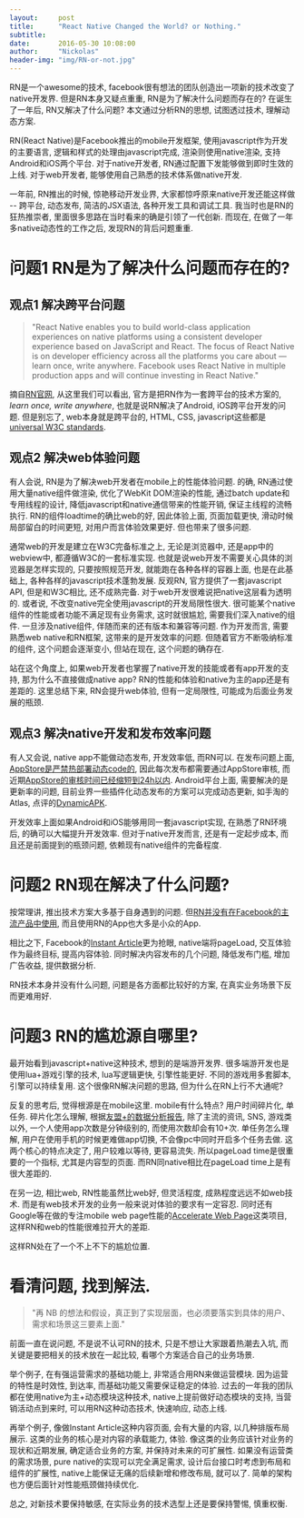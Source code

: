 ```yaml
---
layout:     post
title:      "React Native Changed the World? or Nothing."
subtitle:   
date:       2016-05-30 10:08:00
author:     "Nickolas"
header-img: "img/RN-or-not.jpg"
---
```


RN是一个awesome的技术, facebook很有想法的团队创造出一项新的技术改变了native开发界. 但是RN本身又疑点重重, RN是为了解决什么问题而存在的? 在诞生了一年后, RN又解决了什么问题? 本文通过分析RN的思想, 试图透过技术, 理解动态方案.

RN(React Native)是Facebook推出的mobile开发框架, 使用javascript作为开发的主要语言, 逻辑和样式的处理由javascript完成, 渲染则使用native渲染, 支持Android和iOS两个平台. 对于native开发者, RN通过配置下发能够做到即时生效的上线. 对于web开发者, 能够使用自己熟悉的技术体系做native开发.

一年前, RN推出的时候, 惊艳移动开发业界, 大家都惊呼原来native开发还能这样做 -- 跨平台, 动态发布, 简洁的JSX语法, 各种开发工具和调试工具. 我当时也是RN的狂热推崇者, 里面很多思路在当时看来的确是引领了一代创新. 而现在, 在做了一年多native动态性的工作之后, 发现RN的背后问题重重.

# 问题1 RN是为了解决什么问题而存在的?

## 观点1 解决跨平台问题

> "React Native enables you to build world-class application experiences on native platforms using a consistent developer experience based on JavaScript and React. The focus of React Native is on developer efficiency across all the platforms you care about — learn once, write anywhere. Facebook uses React Native in multiple production apps and will continue investing in React Native."

摘自[RN官网](https://facebook.github.io/react-native/), 从这里我们可以看出, 官方是把RN作为一套跨平台的技术方案的, *learn once, write anywhere*, 也就是说RN解决了Android, iOS跨平台开发的问题. 但是别忘了, web本身就是跨平台的, HTML, CSS, javascript这些都是[universal W3C standards](https://www.w3.org/standards/).

## 观点2 解决web体验问题

有人会说, RN是为了解决web开发者在mobile上的性能体验问题. 的确, RN通过使用大量native组件做渲染, 优化了WebKit DOM渲染的性能, 通过batch update和专用线程的设计, 降低javascript和native通信带来的性能开销, 保证主线程的流畅执行. RN的组件loadtime的确比web的好, 因此体验上面, 页面加载更快, 滑动时候局部留白的时间更短, 对用户而言体验效果更好. 但也带来了很多问题.

通常web的开发是建立在W3C完备标准之上, 无论是浏览器中, 还是app中的webview中, 都遵循W3C的一套标准实现. 也就是说web开发不需要关心具体的浏览器是怎样实现的, 只要按照规范开发, 就能跑在各种各样的容器上面, 也是在此基础上, 各种各样的javascript技术蓬勃发展. 反观RN, 官方提供了一套javascript API, 但是和W3C相比, 还不成熟完备. 对于web开发很难说把native这层看为透明的. 或者说, 不改变native完全使用javascript的开发局限性很大. 很可能某个native组件的性能或者功能不满足现有业务需求, 这时就很尴尬, 需要我们深入native的组件. 一旦涉及native组件, 伴随而来的还有版本和兼容等问题. 作为开发而言, 需要熟悉web native和RN框架, 这带来的是开发效率的问题. 但随着官方不断吸纳标准的组件, 这个问题会逐渐变小, 但站在现在, 这个问题的确存在.

站在这个角度上, 如果web开发者也掌握了native开发的技能或者有app开发的支持, 那为什么不直接做成native app? RN的性能和体验和native为主的app还是有差距的. 这里总结下来, RN会提升web体验, 但有一定局限性, 可能成为后面业务发展的瓶颈.

## 观点3 解决native开发和发布效率问题

有人又会说, native app不能做动态发布, 开发效率低, 而RN可以. 在发布问题上面, [AppStore是严禁热部署动态code的](https://developer.apple.com/app-store/review/guidelines/), 因此每次发布都需要通过AppStore审核, 而近期[AppStore的审核时间已经缩短到24h以内](http://www.feng.com/iPhone/news/2016-05-11/App-Store-application-review-time-is-less-than-24-hours_646453.shtml). Android平台上面, 需要解决的是更新率的问题, 目前业界一些插件化动态发布的方案可以完成动态更新, 如手淘的Atlas, 点评的[DynamicAPK](https://github.com/CtripMobile/DynamicAPK).

开发效率上面如果Android和iOS能够用同一套javascript实现, 在熟悉了RN环境后, 的确可以大幅提升开发效率. 但对于native开发而言, 还是有一定起步成本, 而且还是前面提到的瓶颈问题, 依赖现有native组件的完备程度.

# 问题2 RN现在解决了什么问题?

按常理讲, 推出技术方案大多基于自身遇到的问题. 但[RN并没有在Facebook的主流产品中使用](https://facebook.github.io/react-native/showcase.html), 而且使用RN的App也大多是小众的App.

相比之下, Facebook的[Instant Article](https://instantarticles.fb.com/)更为抢眼, native端将pageLoad, 交互体验作为最终目标, 提高内容体验. 同时解决内容发布的几个问题, 降低发布门槛, 增加广告收益, 提供数据分析.

RN技术本身并没有什么问题, 问题是各方面都比较好的方案, 在真实业务场景下反而更难用好.

# 问题3 RN的尴尬源自哪里?

最开始看到javascript+native这种技术, 想到的是端游开发界. 很多端游开发也是使用lua+游戏引擎的技术, lua写逻辑更快, 引擎性能更好. 不同的游戏用多套脚本, 引擎可以持续复用. 这个很像RN解决问题的思路, 但为什么在RN上行不大通呢?

反复的思考后, 觉得根源是在mobile这里. mobile有什么特点? 用户时间碎片化, 单任务. 碎片化怎么理解, 根据[友盟+的数据分析报告](http://www.umeng.com/reports.html?spm=0.0.0.0.5Xi9gl&from=hp), 除了主流的资讯, SNS, 游戏类以外, 一个人使用app次数是分钟级别的, 而使用次数却会有10+次. 单任务怎么理解, 用户在使用手机的时候更难做app切换, 不会像pc中同时开启多个任务去做. 这两个核心的特点决定了, 用户较难以等待, 更容易流失. 所以pageLoad time是很重要的一个指标, 尤其是内容型的页面. 而RN同native相比在pageLoad time上是有很大差距的.

在另一边, 相比web, RN性能虽然比web好, 但灵活程度, 成熟程度远远不如web技术. 而是有web技术开发的业务一般来说对体验的要求有一定容忍. 同时还有Google等在做的专注mobile web page性能的[Accelerate Web Page](https://www.ampproject.org/)这类项目, 这样RN和web的性能很难拉开大的差距.

这样RN处在了一个不上不下的尴尬位置.

# 看清问题, 找到解法.

> "再 NB 的想法和假设，真正到了实现层面，也必须要落实到具体的用户、需求和场景这三要素上面."

前面一直在说问题, 不是说不认可RN的技术, 只是不想让大家跟着热潮去入坑, 而关键是要把相关的技术放在一起比较, 看哪个方案适合自己的业务场景.

举个例子, 在有强运营需求的基础功能上, 非常适合用RN来做运营模块. 因为运营的特性是时效性, 到达率, 而基础功能又需要保证稳定的体验. 过去的一年我的团队都在使用native为主+动态模块这种技术, native上提前做好动态模块的支持, 当营销活动点到来时, 可以用RN这种动态技术, 快速响应, 动态上线.

再举个例子, 像做Instant Article这种内容页面, 会有大量的内容, 以几种排版布局展示. 这类的业务的核心是对内容的承载能力, 体验. 像这类的业务应该针对业务的现状和近期发展, 确定适合业务的方案, 并保持对未来的可扩展性. 如果没有运营类的需求场景, pure native的实现可以完全满足需求, 设计后台接口时考虑到布局和组件的扩展性, native上能保证无痛的后续新增和修改布局, 就可以了. 简单的架构也方便后面针对性能瓶颈做持续优化.

总之, 对新技术要保持敏感, 在实际业务的技术选型上还是要保持警惕, 慎重权衡.
